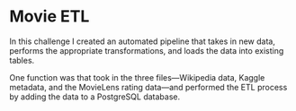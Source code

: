 # Movie ETL

In this challenge I created an automated pipeline that takes in new data, performs the appropriate transformations, and loads the data into existing tables.

One function was that took in the three files—Wikipedia data, Kaggle metadata, and the MovieLens rating data—and performed the ETL process by adding the data to a PostgreSQL database.

